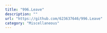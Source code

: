 ```yaml
---
title: "996.Leave"
description: ""
url: "https://github.com/623637646/996.Leave"
category: "Miscellaneous"
---
```

